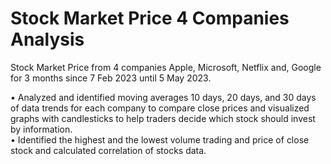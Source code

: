 # Stock Market Price 4 Companies Analysis
Stock Market Price from 4 companies Apple, Microsoft, Netflix and, Google for 3 months since 7 Feb 2023 until 5 May 2023.

• Analyzed and identified moving averages 10 days, 20 days, and 30 days of data trends for each company to compare close prices and visualized graphs with candlesticks to help traders decide which stock should invest by information. <br>
• Identified the highest and the lowest volume trading and price of close stock and calculated correlation of stocks data.
